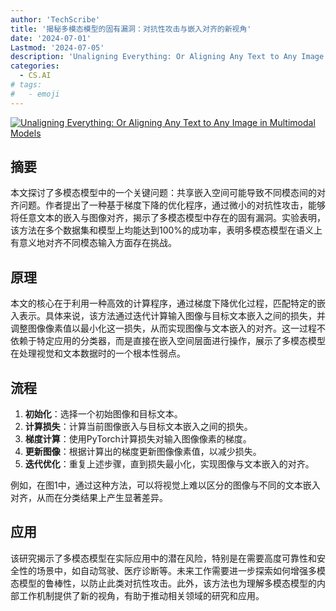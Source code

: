 ```yaml
---
author: 'TechScribe'
title: '揭秘多模态模型的固有漏洞：对抗性攻击与嵌入对齐的新视角'
date: '2024-07-01'
Lastmod: '2024-07-05'
description: 'Unaligning Everything: Or Aligning Any Text to Any Image in Multimodal Models'
categories:
  - CS.AI
# tags:
#   - emoji
---
```


[![Unaligning Everything: Or Aligning Any Text to Any Image in Multimodal Models](https://arxiv-research-1301205113.cos.ap-guangzhou.myqcloud.com/images/2407.01157v1.pdf_0.jpg)](https://arxiv.org/abs/2407.01157v1)

## 摘要

本文探讨了多模态模型中的一个关键问题：共享嵌入空间可能导致不同模态间的对齐问题。作者提出了一种基于梯度下降的优化程序，通过微小的对抗性攻击，能够将任意文本的嵌入与图像对齐，揭示了多模态模型中存在的固有漏洞。实验表明，该方法在多个数据集和模型上均能达到100%的成功率，表明多模态模型在语义上有意义地对齐不同模态输入方面存在挑战。<!--more-->

## 原理

本文的核心在于利用一种高效的计算程序，通过梯度下降优化过程，匹配特定的嵌入表示。具体来说，该方法通过迭代计算输入图像与目标文本嵌入之间的损失，并调整图像像素值以最小化这一损失，从而实现图像与文本嵌入的对齐。这一过程不依赖于特定应用的分类器，而是直接在嵌入空间层面进行操作，展示了多模态模型在处理视觉和文本数据时的一个根本性弱点。

## 流程

1. **初始化**：选择一个初始图像和目标文本。
2. **计算损失**：计算当前图像嵌入与目标文本嵌入之间的损失。
3. **梯度计算**：使用PyTorch计算损失对输入图像像素的梯度。
4. **更新图像**：根据计算出的梯度更新图像像素值，以减少损失。
5. **迭代优化**：重复上述步骤，直到损失最小化，实现图像与文本嵌入的对齐。

例如，在图1中，通过这种方法，可以将视觉上难以区分的图像与不同的文本嵌入对齐，从而在分类结果上产生显著差异。

## 应用

该研究揭示了多模态模型在实际应用中的潜在风险，特别是在需要高度可靠性和安全性的场景中，如自动驾驶、医疗诊断等。未来工作需要进一步探索如何增强多模态模型的鲁棒性，以防止此类对抗性攻击。此外，该方法也为理解多模态模型的内部工作机制提供了新的视角，有助于推动相关领域的研究和应用。
